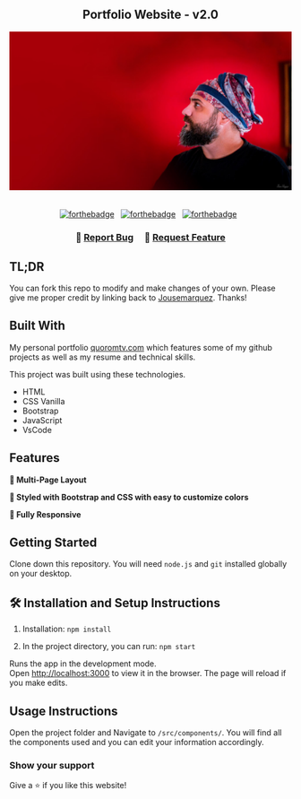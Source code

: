 <h2 align="center">
  Portfolio Website - v2.0<br/>
</h2>
<div align="center">
  <img alt="Demo" src="img/bg.jpg" />
</div>

<br/>

<center>

[![forthebadge](https://forthebadge.com/images/badges/built-with-love.svg)](https://forthebadge.com) &nbsp;
[![forthebadge](https://forthebadge.com/images/badges/made-with-javascript.svg)](https://forthebadge.com) &nbsp;
[![forthebadge](https://forthebadge.com/images/badges/open-source.svg)](https://forthebadge.com) &nbsp;

</center>

<h3 align="center">
    🔹
    <a href="https://github.com/jousemarquez/portafolio/issues">Report Bug</a> &nbsp; &nbsp;
    🔹
    <a href="https://github.com/jousemarquez/portafolio/issues">Request Feature</a>
</h3>

## TL;DR

You can fork this repo to modify and make changes of your own. Please give me proper credit by linking back to [Jousemarquez](https://github.com/jousemarquez/portafolio). Thanks!

## Built With

My personal portfolio <a href="https://www.quoromtv.com" target="_blank">quoromtv.com</a> which features some of my github projects as well as my resume and technical skills.<br/>

This project was built using these technologies.

- HTML
- CSS Vanilla
- Bootstrap
- JavaScript
- VsCode

## Features

**📖 Multi-Page Layout**

**🎨 Styled with Bootstrap and CSS with easy to customize colors**

**📱 Fully Responsive**

## Getting Started

Clone down this repository. You will need `node.js` and `git` installed globally on your desktop.

## 🛠 Installation and Setup Instructions

1. Installation: `npm install`

2. In the project directory, you can run: `npm start`

Runs the app in the development mode.\
Open [http://localhost:3000](http://localhost:3000) to view it in the browser.
The page will reload if you make edits.

## Usage Instructions

Open the project folder and Navigate to `/src/components/`.
You will find all the components used and you can edit your information accordingly.

### Show your support

Give a ⭐ if you like this website!
